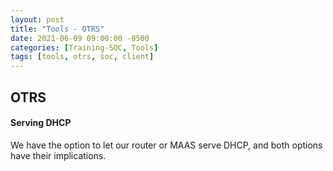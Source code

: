 ```yaml
---
layout: post
title: "Tools - OTRS"
date: 2021-06-09 09:00:00 -0500
categories: [Training-SOC, Tools]
tags: [tools, otrs, soc, client]
---
```

## OTRS
#### Serving DHCP
We have the option to let our router or MAAS serve DHCP, and both options have their implications.
